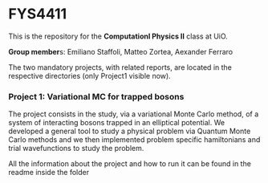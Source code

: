# FYS4411
This is the repository for the **Computationl Physics II** class at UiO.  
   
**Group member**s: Emiliano Staffoli, Matteo Zortea, Aexander Ferraro  

The two mandatory projects, with related reports, are located in the respective directories (only Project1 visible now).

### Project 1: Variational MC for trapped bosons
The project consists in the study, via a variational Monte Carlo method, of a system of interacting bosons trapped in an elliptical potential.
We developed a general tool to study a physical problem via Quantum Monte Carlo methods and we then implemented problem specific hamiltonians and trial wavefunctions to study the problem.
  
All the information about the project and how to run it can be found in the readme inside the folder
